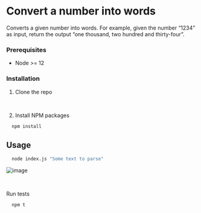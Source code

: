 # Convert a number into words #

Converts a given number into words. For example, given the number “1234” as input, return the output “one thousand, two hundred and thirty-four”.


### Prerequisites

* Node >= 12



### Installation

 
1. Clone the repo

<br />

2. Install NPM packages

```sh
  npm install
```


## Usage


```sh
  node index.js "Some text to parse"
```

![image](https://user-images.githubusercontent.com/810215/84938086-9d7d2080-b0d4-11ea-9de5-b3255dc69e3e.png)

<br />

Run tests

```sh
  npm t
```

<br />
